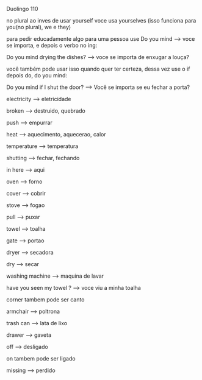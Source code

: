 <p>Duolingo 110</p>
<p>no plural ao inves de usar yourself voce usa yourselves (isso funciona para you(no plural), we e they)</p>

<p>para pedir educadamente algo para uma pessoa use Do you mind --> voce se importa, e depois o verbo no ing:<p>
<p>Do you mind drying the dishes? --> voce se importa de enxugar a louça?</p>

<p>você também pode usar isso quando quer ter certeza, dessa vez use o if depois do, do you mind:</p>
<p>Do you mind if I shut the door? --> Você se importa se eu fechar a porta?</p>

<p>electricity --> eletricidade</p>
<p>broken --> destruido, quebrado</p>
<p>push --> empurrar</p>
<p>heat --> aquecimento, aquecerao, calor</p>
<p>temperature --> temperatura</p>
<p>shutting --> fechar, fechando</p>
<p>in here --> aqui</p>
<p>oven --> forno</p>
<p>cover --> cobrir</p>
<p>stove --> fogao</p>
<p>pull --> puxar</p>
<p>towel --> toalha</p>
<p>gate --> portao</p>
<p>dryer --> secadora</p>
<p>dry --> secar</p>
<p>washing machine --> maquina de lavar</p>
<p>have you seen my towel ? --> voce viu a minha toalha</p>
<p>corner tambem pode ser canto</p>
<p>armchair --> poltrona</p>
<p>trash can --> lata de lixo</p>
<p>drawer --> gaveta</p>
<p>off --> desligado</p>
<p>on tambem pode ser ligado</p>
<p>missing --> perdido</p>
